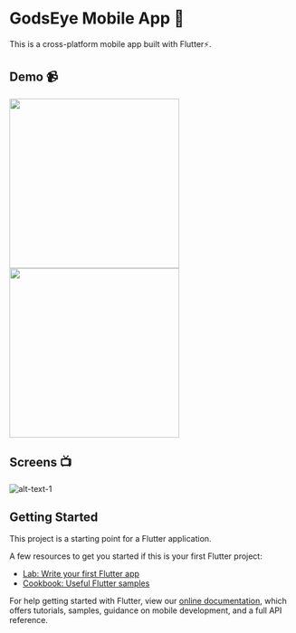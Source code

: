 # GodsEye Mobile App 👀
This is a cross-platform mobile app built with Flutter⚡.

## Demo :video_camera:
<img src="res/1.gif" width="300"/> <img src="res/2.gif" width="300"/>

## Screens 📺
![alt-text-1](res/screens.png "screens")

## Getting Started

This project is a starting point for a Flutter application.

A few resources to get you started if this is your first Flutter project:

- [Lab: Write your first Flutter app](https://flutter.dev/docs/get-started/codelab)
- [Cookbook: Useful Flutter samples](https://flutter.dev/docs/cookbook)

For help getting started with Flutter, view our
[online documentation](https://flutter.dev/docs), which offers tutorials,
samples, guidance on mobile development, and a full API reference.
